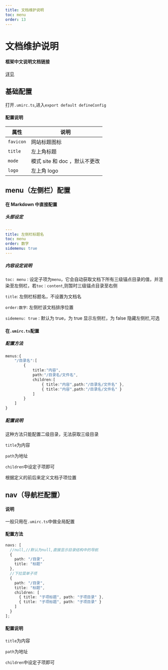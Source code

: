 ```yaml
---
title: 文档维护说明
toc: menu
order: 13
---
```


# 文档维护说明

#### 框架中文说明文档链接

[详见](https://d.umijs.org/zh-CN/)

## 基础配置

打开`.umirc.ts`,进入`export default defineConfig`

#### 配置说明

| 属性      | 说明                          |
| --------- | ----------------------------- |
| `favicon` | 网站标题图标                  |
| `title`   | 左上角标题                    |
| `mode`    | 模式 site 和 doc ，默认不更改 |
| `logo`    | 左上角 logo                   |

## menu（左侧栏）配置

#### 在 Markdown 中直接配置

##### 头部设定

```yaml
---
title: 左侧栏标题名
toc: menu
order: 数字
sidemenu: true
---

```

##### 内容设定说明

`toc: menu` : 设定子项为`menu`，它会自动获取文档下所有三级锚点目录的值，并渲染至左侧栏，若`toc：content`,则暂时三级锚点目录至右侧

`title`: 左侧栏标题名，不设置为文档名

`order:数字`: 左侧栏该文档排序位置

`sidemenu: true` : 默认为 true，为 true 显示左侧栏，为 false 隐藏左侧栏,可选

#### 在`.umirc.ts`配置

##### 配置方法

```typescript
menus:{
	"/目录名":[
        {
            title:"内容",
            path:"/目录名/文件名",
            children:[
                { title:"内容",path:"/目录名/文件名" },
                { title:"内容",path:"/目录名/文件名" }
            ]
        }
    ]
}
```

##### 配置说明

这种方法只能配置二级目录，无法获取三级目录

`title`为内容

`path`为地址

`children`中设定子项即可

根据定义的前后来定义文档子项位置

## nav（导航栏配置）

#### 说明

一般只用在`.umirc.ts`中做全局配置

#### 配置方法

```typescript
navs: [
  //null,//默认为null,直接显示目录结构中的导航
  {
    path: "/目录",
    title: "标题"
  },
  //下拉菜单子项
  {
    path: "/目录",
    title: "标题",
    children: [
      { title: "子项标题", path: "子项目录" },
      { title: "子项标题", path: "子项目录" }
    ]
  }
];
```

#### 配置说明

`title`为内容

`path`为地址

`children`中设定子项即可
